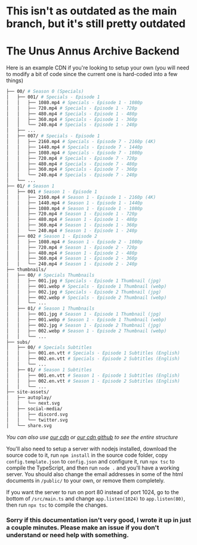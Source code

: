 #  This isn't as outdated as the main branch, but it's still pretty outdated

# The Unus Annus Archive Backend
Here is an example CDN if you're looking to setup your own (you will need to modify a bit of code since the current one is hard-coded into a few things)

```bash
├── 00/ # Season 0 (Specials)
│   ├── 001/ # Specials - Episode 1
│   │   ├── 1080.mp4 # Specials - Episode 1 - 1080p
│   │   ├── 720.mp4 # Specials - Episode 1 - 720p
│   │   ├── 480.mp4 # Specials - Episode 1 - 480p
│   │   ├── 360.mp4 # Specials - Episode 1 - 360p
│   │   └── 240.mp4 # Specials - Episode 1 - 240p
│   ├── ...
│   ├── 007/ # Specials - Episode 1
│   │   ├── 2160.mp4 # Specials - Episode 7 - 2160p (4K)
│   │   ├── 1440.mp4 # Specials - Episode 7 - 1440p
│   │   ├── 1080.mp4 # Specials - Episode 7 - 1080p
│   │   ├── 720.mp4 # Specials - Episode 7 - 720p
│   │   ├── 480.mp4 # Specials - Episode 7 - 480p
│   │   ├── 360.mp4 # Specials - Episode 7 - 360p
│   │   └── 240.mp4 # Specials - Episode 7 - 240p
│   └── ...
├── 01/ # Season 1
│   ├── 001 # Season 1 - Episode 1
│   │   ├── 2160.mp4 # Season 1 - Episode 1 - 2160p (4K)
│   │   ├── 1440.mp4 # Season 1 - Episode 1 - 1440p
│   │   ├── 1080.mp4 # Season 1 - Episode 1 - 1080p
│   │   ├── 720.mp4 # Season 1 - Episode 1 - 720p
│   │   ├── 480.mp4 # Season 1 - Episode 1 - 480p
│   │   ├── 360.mp4 # Season 1 - Episode 1 - 360p
│   │   └── 240.mp4 # Season 1 - Episode 1 - 240p
│   ├── 002 # Season 1 - Episode 2
│   │   ├── 1080.mp4 # Season 1 - Episode 2 - 1080p
│   │   ├── 720.mp4 # Season 1 - Episode 2 - 720p
│   │   ├── 480.mp4 # Season 1 - Episode 2 - 480p
│   │   ├── 360.mp4 # Season 1 - Episode 2 - 360p
│   │   └── 240.mp4 # Season 1 - Episode 2 - 240p
├── thumbnails/
│   ├── 00/ # Specials Thumbnails
│   │   ├── 001.jpg # Specials - Episode 1 Thumbnail (jpg)
│   │   ├── 001.webp # Specials - Episode 1 Thumbnail (webp)
│   │   ├── 002.jpg # Specials - Episode 2 Thumbnail (jpg)
│   │   ├── 002.webp # Specials - Episode 2 Thumbnail (webp)
│   │   └── ...
│   ├── 01/ # Season 1 Thumbnails
│   │   ├── 001.jpg # Season 1 - Episode 1 Thumbnail (jpg)
│   │   ├── 001.webp # Season 1 - Episode 1 Thumbnail (webp)
│   │   ├── 002.jpg # Season 1 - Episode 2 Thumbnail (jpg)
│   │   ├── 002.webp # Season 1 - Episode 2 Thumbnail (webp)
│   │   └── ...
├── subs/
│   ├── 00/ # Specials Subtitles
│   │   ├── 001.en.vtt # Specials - Episode 1 Subtitles (English)
│   │   ├── 002.en.vtt # Specials - Episode 2 Subtitles (English)
│   │   └── ...
│   ├── 01/ # Season 1 Subtitles
│   │   ├── 001.en.vtt # Season 1 - Episode 1 Subtitles (English)
│   │   ├── 002.en.vtt # Season 1 - Episode 2 Subtitles (English)
│   │   └── ...
├── site-assets/
│   ├── autoplay/
│   │   └── next.svg
│   ├── social-media/
│   │   ├── discord.svg
│   │   └── twitter.svg 
│   └── share.svg

```

*You can also use [our cdn](https://cdn.unusann.us) or [our cdn github](https://github.com/TheUnusAnnusArchive/TUAA-CDN) to see the entire structure*

You'll also need to setup a server with nodejs installed, download the source code to it, run `npm install` in the source code folder, copy `config.template.json` to `config.json` and configure it, run `npx tsc` to compile the TypeScript, and then run `node .` and you'll have a working server. You should also change the email addresses in some of the html documents in `/public/` to your own, or remove them completely.

If you want the server to run on port 80 instead of port 1024, go to the bottom of `/src/main.ts` and change `app.listen(1024)` to `app.listen(80)`, then run `npx tsc` to compile the changes.


### Sorry if this documentation isn't very good, I wrote it up in just a couple minutes. Please make an issue if you don't understand or need help with something.
